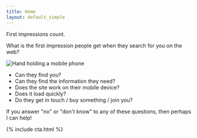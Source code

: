 ```yaml
---
title: Home
layout: default_simple
---
```

First impressions count.

What is the first impression people get when they search for you on the web?

<aside class="portfolio">
    <img src="{{ site.baseurl }}/images/hand-3286887_1280.jpg" alt="Hand holding a mobile phone" />
</aside>

- Can they find you?
- Can they find the information they need?
- Does the site work on their mobile device?
- Does it load quickly?
- Do they get in touch / buy something / join you?

If you answer "no" or "don't know" to any of these questions, then perhaps I can help!

{% include cta.html %}

